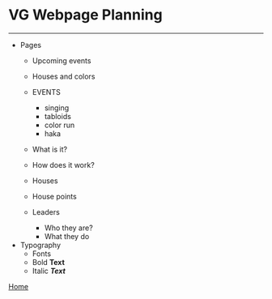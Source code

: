 # VG Webpage Planning
---
* Pages
    * Upcoming events
    * Houses and colors
    * EVENTS
         * singing
         * tabloids
         * color run
         * haka

   * What is it?
   * How does it work?
   * Houses
   * House points
   * Leaders
     * Who they are?
     * What they do
* Typography
   * Fonts
   *  Bold **Text**
   *  Italic ***Text***




[Home](README.md)
  
  
  


     
  
